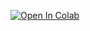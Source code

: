 [![Open In Colab](https://colab.research.google.com/assets/colab-badge.svg)](https://colab.research.google.com/github/neuralfalconbackup/GFPGAN-video-upscale/blob/main/GFPGAN_Video_upscaler_by_neuralfalcon.ipynb) <br>
